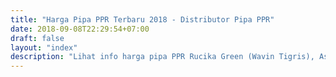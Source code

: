 ```yaml
---
title: "Harga Pipa PPR Terbaru 2018 - Distributor Pipa PPR"
date: 2018-09-08T22:29:54+07:00
draft: false
layout: "index"
description: "Lihat info harga pipa PPR Rucika Green (Wavin Tigris), Asialing, Dizayn, Lesso, dll. Harga diupdate secara rutin dari distributor pipa PPR langsung."
---
```


